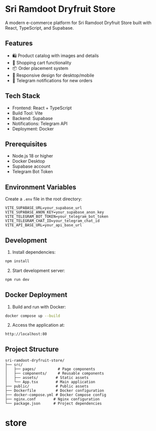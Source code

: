 # Sri Ramdoot Dryfruit Store

A modern e-commerce platform for Sri Ramdoot Dryfruit Store built with React, TypeScript, and Supabase.

## Features

- 🛍️ Product catalog with images and details
- 🛒 Shopping cart functionality
- 📦 Order placement system
- 📱 Responsive design for desktop/mobile
- 🔔 Telegram notifications for new orders

## Tech Stack

- Frontend: React + TypeScript
- Build Tool: Vite
- Backend: Supabase
- Notifications: Telegram API
- Deployment: Docker

## Prerequisites

- Node.js 18 or higher
- Docker Desktop
- Supabase account
- Telegram Bot Token

## Environment Variables

Create a `.env` file in the root directory:

```env
VITE_SUPABASE_URL=your_supabase_url
VITE_SUPABASE_ANON_KEY=your_supabase_anon_key
VITE_TELEGRAM_BOT_TOKEN=your_telegram_bot_token
VITE_TELEGRAM_CHAT_ID=your_telegram_chat_id
VITE_API_BASE_URL=your_api_base_url
```

## Development

1. Install dependencies:
```bash
npm install
```

2. Start development server:
```bash
npm run dev
```

## Docker Deployment

1. Build and run with Docker:
```bash
docker compose up --build
```

2. Access the application at:
```
http://localhost:80
```

## Project Structure

```
sri-ramdoot-dryfruit-store/
├── src/
│   ├── pages/          # Page components
│   ├── components/     # Reusable components
│   ├── assets/        # Static assets
│   └── App.tsx        # Main application
├── public/            # Public assets
├── Dockerfile         # Docker configuration
├── docker-compose.yml # Docker Compose config
├── nginx.conf        # Nginx configuration
└── package.json      # Project dependencies
```


# store
